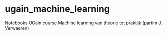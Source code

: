 # ugain_machine_learning
Notebooks UGain course Machine learning van theorie tot praktijk (partim J. Verwaeren)

